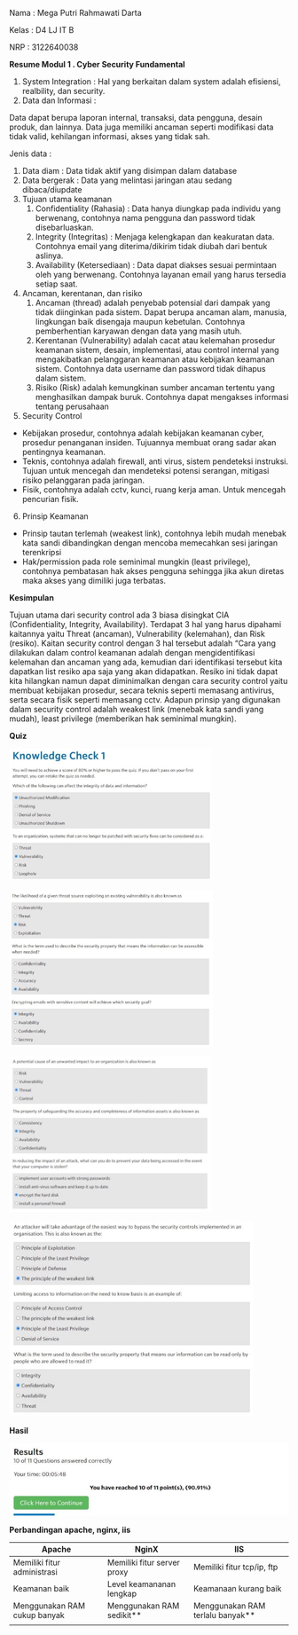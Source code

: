 ﻿Nama : Mega Putri Rahmawati Darta 

Kelas : D4 LJ IT B 

NRP  : 3122640038 

**Resume Modul 1 . Cyber Security Fundamental**  

1. System Integration : Hal yang berkaitan dalam system adalah efisiensi, realbility, dan security. 
1. Data dan Informasi :  

Data dapat berupa laporan internal, transaksi, data pengguna, desain produk, dan lainnya. Data juga memiliki ancaman seperti modifikasi data tidak valid, kehilangan informasi, akses yang tidak sah. 

Jenis data : 

1. Data diam : Data tidak aktif yang disimpan dalam database 
1. Data bergerak : Data yang melintasi jaringan atau sedang dibaca/diupdate 
3. Tujuan utama keamanan  
   1. Confidentiality (Rahasia)  :  Data  hanya  diungkap  pada  individu  yang  berwenang, contohnya nama pengguna dan password tidak disebarluaskan. 
   1. Integrity (Integritas)  : Menjaga kelengkapan dan keakuratan data. Contohnya email yang diterima/dikirim tidak diubah dari bentuk aslinya. 
   1. Availability (Ketersediaan)   : Data dapat diakses sesuai permintaan oleh yang berwenang. Contohnya layanan email yang harus tersedia setiap saat. 
4. Ancaman, kerentanan, dan risiko  
   1. Ancaman  (thread)  adalah  penyebab  potensial  dari  dampak  yang  tidak  diinginkan  pada sistem.  Dapat  berupa  ancaman  alam,  manusia,  lingkungan  baik  disengaja  maupun kebetulan. Contohnya pemberhentian karyawan dengan data yang masih utuh. 
   1. Kerentanan  (Vulnerability)  adalah  cacat  atau  kelemahan  prosedur  keamanan  sistem, desain,  implementasi,  atau  control  internal  yang  mengakibatkan  pelanggaran  keamanan atau kebijakan keamanan sistem. Contohnya data username dan password tidak dihapus dalam sistem.  
   1. Risiko (Risk) adalah kemungkinan sumber ancaman tertentu yang  menghasilkan dampak buruk. Contohnya dapat mengakses informasi tentang perusahaan 
4. Security Control  
- Kebijakan  prosedur,  contohnya  adalah  kebijakan  keamanan  cyber,  prosedur penanganan insiden. Tujuannya membuat orang sadar akan pentingnya keamanan. 
- Teknis,  contohnya  adalah  firewall,  anti  virus,  sistem  pendeteksi  instruksi.  Tujuan  untuk mencegah dan mendeteksi potensi serangan, mitigasi risiko pelanggaran pada jaringan. 
- Fisik, contohnya adalah cctv, kunci, ruang kerja aman. Untuk mencegah pencurian fisik. 
6. Prinsip Keamanan  
- Prinsip  tautan  terlemah  (weakest  link),  contohnya  lebih  mudah  menebak  kata  sandi dibandingkan dengan mencoba memecahkan sesi jaringan terenkripsi 
- Hak/permission pada role seminimal mungkin (least privilege), contohnya pembatasan hak akses pengguna sehingga jika akun diretas maka akses yang dimiliki juga terbatas.  

**Kesimpulan**  

Tujuan  utama  dari  security  control  ada  3  biasa  disingkat  CIA  (Confidentiality,  Integrity,  Availability). Terdapat 3 hal yang harus dipahami kaitannya yaitu Threat (ancaman), Vulnerability (kelemahan), dan Risk (resiko). Kaitan security control dengan 3 hal tersebut adalah “Cara yang dilakukan dalam control keamanan  adalah  dengan  mengidentifikasi  kelemahan  dan  ancaman  yang  ada,  kemudian  dari identifikasi tersebut kita dapatkan list resiko apa saja yang akan didapatkan. Resiko ini tidak dapat kita hilangkan namun dapat diminimalkan dengan cara security control yaitu membuat kebijakan prosedur, secara teknis seperti memasang antivirus, serta secara fisik seperti memasang cctv.  Adapun prinsip yang digunakan dalam security control adalah weakest link (menebak kata sandi yang mudah), least privilege (memberikan hak seminimal mungkin). 

**Quiz** 

![](Image_ResumeModul1/Aspose.Words.4db72b8c-39d5-47f5-a8e8-3f80d3ae9ff1.001.jpeg)

![](Image_ResumeModul1/Aspose.Words.4db72b8c-39d5-47f5-a8e8-3f80d3ae9ff1.002.jpeg)

![](Image_ResumeModul1/Aspose.Words.4db72b8c-39d5-47f5-a8e8-3f80d3ae9ff1.003.jpeg)

![](Image_ResumeModul1/Aspose.Words.4db72b8c-39d5-47f5-a8e8-3f80d3ae9ff1.004.jpeg)

**Hasil** 

![](Image_ResumeModul1/Aspose.Words.4db72b8c-39d5-47f5-a8e8-3f80d3ae9ff1.005.jpeg)

**Perbandingan apache, nginx, iis** 



|**Apache** |**NginX** |**IIS** |
| - | - | - |
|Memiliki fitur administrasi |Memiliki fitur server proxy |Memiliki fitur tcp/ip, ftp |
|Keamanan baik |Level keamananan lengkap |Keamanaan kurang baik |
|Menggunakan RAM cukup banyak |Menggunakan RAM sedikit** |Menggunakan RAM terlalu banyak** |
||||

